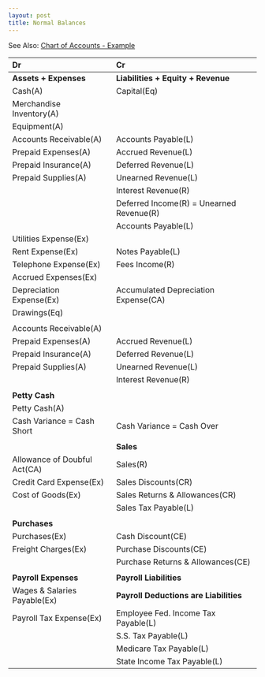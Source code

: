 ```yaml
---
layout: post
title: Normal Balances
---
```



See Also: [Chart of Accounts - Example](_posts/2024-04-27-chart-of-acts.md)

| Dr | Cr |
|:-|:-|
|**Assets + Expenses**|**Liabilities + Equity + Revenue**|
|Cash(A)|Capital(Eq)| 
|Merchandise Inventory(A)||
|Equipment(A)||
|Accounts Receivable(A)|Accounts Payable(L)|
|Prepaid Expenses(A)|Accrued Revenue(L)|
|Prepaid Insurance(A)|Deferred Revenue(L)|
|Prepaid Supplies(A)|Unearned Revenue(L)|
||Interest Revenue(R)|
||Deferred Income(R) = Unearned Revenue(R)|
||Accounts Payable(L)|
|Utilities Expense(Ex)||
|Rent Expense(Ex)|Notes Payable(L)|
|Telephone Expense(Ex)|Fees Income(R)|
|Accrued Expenses(Ex)||
|Depreciation Expense(Ex)|Accumulated Depreciation Expense(CA)|
|Drawings(Eq)||
|||
|Accounts Receivable(A)||
|Prepaid Expenses(A)|Accrued Revenue(L)|
|Prepaid Insurance(A)|Deferred Revenue(L)|
|Prepaid Supplies(A)|Unearned Revenue(L)|
||Interest Revenue(R)|
|||
|**Petty Cash**||
|Petty Cash(A)||
|Cash Variance = Cash Short|Cash Variance = Cash Over|
|||
||**Sales**|
|Allowance of Doubful Act(CA)|Sales(R)|
|Credit Card Expense(Ex)|Sales Discounts(CR)|
|Cost of Goods(Ex)|Sales Returns & Allowances(CR)|
||Sales Tax Payable(L)|
|||
|**Purchases**||
|Purchases(Ex)|Cash Discount(CE)|
|Freight Charges(Ex)|Purchase Discounts(CE)|
||Purchase Returns & Allowances(CE)|
|||
|**Payroll Expenses**|**Payroll Liabilities**|
|Wages & Salaries Payable(Ex)|**Payroll Deductions are Liabilities**|
|Payroll Tax Expense(Ex)|Employee Fed. Income Tax Payable(L)|
||S.S. Tax Payable(L)|
||Medicare Tax Payable(L)|
||State Income Tax Payable(L)|



